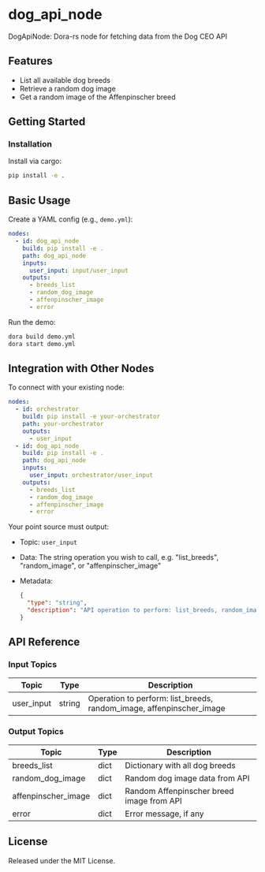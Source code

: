 # dog_api_node

DogApiNode: Dora-rs node for fetching data from the Dog CEO API

## Features
- List all available dog breeds
- Retrieve a random dog image
- Get a random image of the Affenpinscher breed

## Getting Started

### Installation
Install via cargo:
```bash
pip install -e .
```

## Basic Usage

Create a YAML config (e.g., `demo.yml`):

```yaml
nodes:
  - id: dog_api_node
    build: pip install -e .
    path: dog_api_node
    inputs:
      user_input: input/user_input
    outputs:
      - breeds_list
      - random_dog_image
      - affenpinscher_image
      - error
```

Run the demo:
```bash
dora build demo.yml
dora start demo.yml
```

## Integration with Other Nodes

To connect with your existing node:

```yaml
nodes:
  - id: orchestrator
    build: pip install -e your-orchestrator
    path: your-orchestrator
    outputs:
      - user_input
  - id: dog_api_node
    build: pip install -e .
    path: dog_api_node
    inputs:
      user_input: orchestrator/user_input
    outputs:
      - breeds_list
      - random_dog_image
      - affenpinscher_image
      - error
```

Your point source must output:

* Topic: `user_input`
* Data: The string operation you wish to call, e.g. "list_breeds", "random_image", or "affenpinscher_image"
* Metadata:

  ```json
  {
    "type": "string",
    "description": "API operation to perform: list_breeds, random_image, affenpinscher_image."
  }
  ```

## API Reference

### Input Topics

| Topic      | Type   | Description                                                   |
| ---------- | ------ | ------------------------------------------------------------- |
| user_input | string | Operation to perform: list_breeds, random_image, affenpinscher_image |

### Output Topics

| Topic              | Type   | Description                                |
| ------------------ | ------ | ------------------------------------------ |
| breeds_list        | dict   | Dictionary with all dog breeds             |
| random_dog_image   | dict   | Random dog image data from API             |
| affenpinscher_image| dict   | Random Affenpinscher breed image from API  |
| error              | dict   | Error message, if any                      |


## License

Released under the MIT License.
